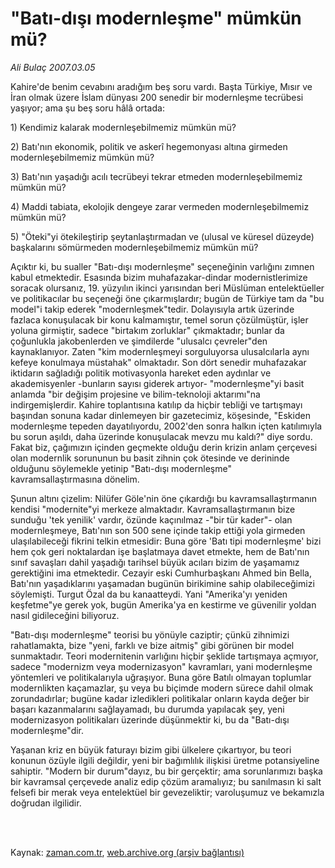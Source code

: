 # "Batı-dışı modernleşme" mümkün mü?

*Ali Bulaç 2007.03.05*

<td class="columnist-detail">
<p>Kahire'de benim cevabını aradığım beş soru vardı. Başta Türkiye, Mısır ve İran olmak üzere İslam dünyası 200 senedir bir modernleşme tecrübesi yaşıyor; ama şu beş soru hâlâ ortada:</p>
<p>
<div id="haberMetinDiv">
<p>1) Kendimiz kalarak modernleşebilmemiz mümkün mü?
<p>2) Batı'nın ekonomik, politik ve askerî hegemonyası altına girmeden modernleşebilmemiz mümkün mü?
<p>3) Batı'nın yaşadığı acılı tecrübeyi tekrar etmeden modernleşebilmemiz mümkün mü?
<p>4) Maddi tabiata, ekolojik dengeye zarar vermeden modernleşebilmemiz mümkün mü?
<p>5) "Öteki"yi ötekileştirip şeytanlaştırmadan ve (ulusal ve küresel düzeyde) başkalarını sömürmeden modernleşebilmemiz mümkün mü?
<p> Açıktır ki, bu sualler "Batı-dışı modernleşme" seçeneğinin varlığını zımnen kabul etmektedir. Esasında bizim muhafazakar-dindar modernistlerimize soracak olursanız, 19. yüzyılın ikinci yarısından beri Müslüman entelektüeller ve politikacılar bu seçeneği öne çıkarmışlardır; bugün de Türkiye tam da "bu model"i takip ederek "modernleşmek"tedir. Dolayısıyla artık üzerinde fazlaca konuşulacak bir konu kalmamıştır, temel sorun çözülmüştür, işler yoluna girmiştir, sadece "birtakım zorluklar" çıkmaktadır; bunlar da çoğunlukla jakobenlerden ve şimdilerde "ulusalcı çevreler"den kaynaklanıyor. Zaten "kim modernleşmeyi sorguluyorsa ulusalcılarla aynı kefeye konulmaya müstahak" olmaktadır. Son dört senedir muhafazakar iktidarın sağladığı politik motivasyonla hareket eden aydınlar ve akademisyenler -bunların sayısı giderek artıyor- "modernleşme"yi basit anlamda "bir değişim projesine ve bilim-teknoloji aktarımı"na indirgemişlerdir. Kahire toplantısına katılıp da hiçbir tebliği ve tartışmayı başından sonuna kadar dinlemeyen bir gazetecimiz, köşesinde, "Eskiden modernleşme tepeden dayatılıyordu, 2002'den sonra halkın içten katılımıyla bu sorun aşıldı, daha üzerinde konuşulacak mevzu mu kaldı?" diye sordu. Fakat biz, çağımızın içinden geçmekte olduğu derin krizin anlam çerçevesi olan modernlik sorununun bu basit zihnin çok ötesinde ve derininde olduğunu söylemekle yetinip "Batı-dışı modernleşme" kavramsallaştırmasına dönelim.
<p> Şunun altını çizelim: Nilüfer Göle'nin öne çıkardığı bu kavramsallaştırmanın kendisi "modernite"yi merkeze almaktadır. Kavramsallaştırmanın bize sunduğu 'tek yenilik' vardır, özünde kaçınılmaz -"bir tür kader"- olan modernleşmeye, Batı'nın son 500 sene içinde takip ettiği yola girmeden ulaşılabileceği fikrini telkin etmesidir: Buna göre 'Batı tipi modernleşme' bizi hem çok geri noktalardan işe başlatmaya davet etmekte, hem de Batı'nın sınıf savaşları dahil yaşadığı tarihsel büyük acıları bizim de yaşamamız gerektiğini ima etmektedir. Cezayir eski Cumhurbaşkanı Ahmed bin Bella, Batı'nın yaşadıklarını yaşamadan bugünün birikimine sahip olabileceğimizi söylemişti. Turgut Özal da bu kanaatteydi. Yani "Amerika'yı yeniden keşfetme"ye gerek yok, bugün Amerika'ya en kestirme ve güvenilir yoldan nasıl gidileceğini biliyoruz.
<p> "Batı-dışı modernleşme" teorisi bu yönüyle caziptir; çünkü zihnimizi rahatlamakta, bize "yeni, farklı ve bize aitmiş" gibi görünen bir model sunmaktadır. Teori modernitenin varlığını hiçbir şeklide tartışmaya açmıyor, sadece "modernizm veya modernizasyon" kavramları, yani modernleşme yöntemleri ve politikalarıyla uğraşıyor. Buna göre Batılı olmayan toplumlar modernlikten kaçamazlar, şu veya bu biçimde modern sürece dahil olmak zorundadırlar; bugüne kadar izledikleri politikalar onların kayda değer bir başarı kazanmalarını sağlayamadı, bu durumda yapılacak şey, yeni modernizasyon politikaları üzerinde düşünmektir ki, bu da "Batı-dışı modernleşme"dir. 
<p> Yaşanan kriz en büyük faturayı bizim gibi ülkelere çıkartıyor, bu teori konunun özüyle ilgili değildir, yeni bir bağımlılık ilişkisi üretme potansiyeline sahiptir. "Modern bir durum"dayız, bu bir gerçektir; ama sorunlarımızı başka bir kavramsal çerçevede analiz edip çözüm aramalıyız; bu sanılmasın ki salt felsefi bir merak veya entelektüel bir gevezeliktir; varoluşumuz ve bekamızla doğrudan ilgilidir.</p></p></p></p></p></p></p></p></p></div>
</p>


<p><br>
		 </br></p></td>

Kaynak: [zaman.com.tr](http://zaman.com.tr/yazar.do?yazino=509167), [web.archive.org (arşiv bağlantısı)](http://web.archive.org/web/20120126003442/http://www.zaman.com.tr/yazar.do?yazino=509167)
